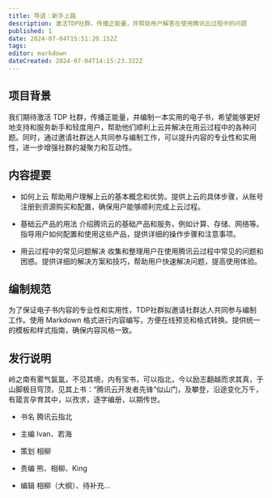 ```yaml
---
title: 导语：新手上路
description: 激活TDP社群，传播正能量，并帮助用户解答在使用腾讯云过程中的问题
published: 1
date: 2024-07-04T15:51:20.152Z
tags: 
editor: markdown
dateCreated: 2024-07-04T14:15:23.322Z
---
```


## 项目背景

我们期待激活 TDP 社群，传播正能量，并编制一本实用的电子书，希望能够更好地支持和服务新手和轻度用户，帮助他们顺利上云并解决在用云过程中的各种问题。同时，通过邀请社群达人共同参与编制工作，可以提升内容的专业性和实用性，进一步增强社群的凝聚力和互动性。

## 内容提要

- 如何上云
帮助用户理解上云的基本概念和优势。提供上云的具体步骤，从账号注册到资源购买和配置，确保用户能够顺利完成上云过程。

- 基础云产品的用法
介绍腾讯云的基础产品和服务，例如计算、存储、网络等。指导用户如何配置和使用这些产品，提供详细的操作步骤和注意事项。

- 用云过程中的常见问题解决
收集和整理用户在使用腾讯云过程中常见的问题和困惑。提供详细的解决方案和技巧，帮助用户快速解决问题，提高使用体验。

## 编制规范

为了保证电子书内容的专业性和实用性，TDP社群拟邀请社群达人共同参与编制工作。使用 Markdown 格式进行内容编写，方便在线预览和格式转换。提供统一的模板和样式指南，确保内容风格一致。

## 发行说明

岭之南有雾气氤氲，不见其境，内有宝书，可以指北，今以励志翻越而求其真，于山脚极目穹顶，见其上书：“腾讯云开发者先锋”似山门，及攀登，沿途变化万千，有箴言孕育其中，以孜求，逐字编册，以期传世。

- 书名
腾讯云指北

- 主编
lvan、若海

- 策划
相柳

- 责编
熊、相柳、King

- 编辑
相柳（大纲）、待补充...
